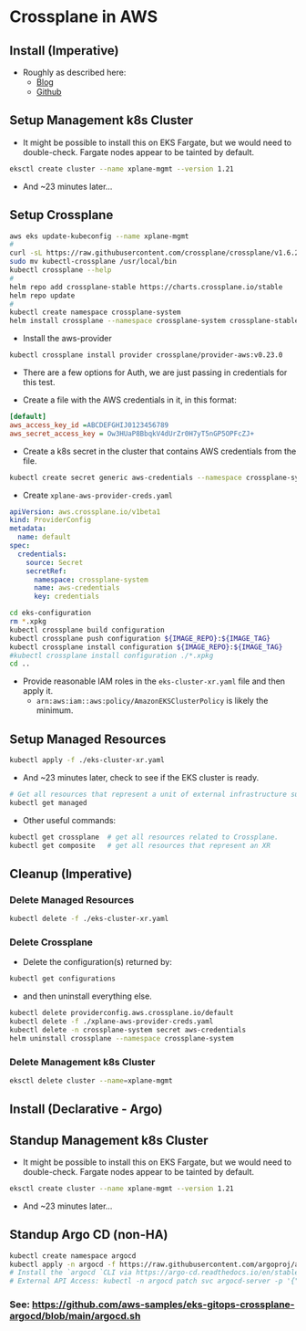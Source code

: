 # Crossplane in AWS

## Install (Imperative)

* Roughly as described here:
  * [Blog](https://aws.amazon.com/blogs/containers/gitops-model-for-provisioning-and-bootstrapping-amazon-eks-clusters-using-crossplane-and-argo-cd/)
  * [Github](https://github.com/aws-samples/eks-gitops-crossplane-argocd)


## Setup Management k8s Cluster

* It might be possible to install this on EKS Fargate, but we would need to double-check. Fargate nodes appear to be tainted by default.

```sh
eksctl create cluster --name xplane-mgmt --version 1.21
```

* And ~23 minutes later...

## Setup Crossplane

```sh
aws eks update-kubeconfig --name xplane-mgmt
#
curl -sL https://raw.githubusercontent.com/crossplane/crossplane/v1.6.2/install.sh | sh
sudo mv kubectl-crossplane /usr/local/bin
kubectl crossplane --help
#
helm repo add crossplane-stable https://charts.crossplane.io/stable
helm repo update
#
kubectl create namespace crossplane-system
helm install crossplane --namespace crossplane-system crossplane-stable/crossplane --version 1.6.2
```

* Install the aws-provider

```sh
kubectl crossplane install provider crossplane/provider-aws:v0.23.0
```

* There are a few options for Auth, we are just passing in credentials for this test.

* Create a file with the AWS credentials in it, in this format:

```ini
[default]
aws_access_key_id =ABCDEFGHIJ0123456789
aws_secret_access_key = Ow3HUaP8BbqkV4dUrZr0H7yT5nGP5OPFcZJ+
```

* Create a k8s secret in the cluster that contains AWS credentials from the file.


```sh
kubectl create secret generic aws-credentials --namespace crossplane-system --from-file=credentials=./secret-aws-creds
```

* Create `xplane-aws-provider-creds.yaml`

```yaml
apiVersion: aws.crossplane.io/v1beta1
kind: ProviderConfig
metadata:
  name: default
spec:
  credentials:
    source: Secret
    secretRef:
      namespace: crossplane-system
      name: aws-credentials
      key: credentials
```

```sh
cd eks-configuration
rm *.xpkg
kubectl crossplane build configuration
kubectl crossplane push configuration ${IMAGE_REPO}:${IMAGE_TAG}
kubectl crossplane install configuration ${IMAGE_REPO}:${IMAGE_TAG}
#kubectl crossplane install configuration ./*.xpkg
cd ..
```

* Provide reasonable IAM roles in the `eks-cluster-xr.yaml` file and then apply it.
  * `arn:aws:iam::aws:policy/AmazonEKSClusterPolicy` is likely the minimum.

## Setup Managed Resources

```sh
kubectl apply -f ./eks-cluster-xr.yaml
```

* And ~23 minutes later, check to see if the EKS cluster is ready.

```sh
# Get all resources that represent a unit of external infrastructure such as the EKS cluster.
kubectl get managed
```

* Other useful commands:

```sh
kubectl get crossplane  # get all resources related to Crossplane.
kubectl get composite   # get all resources that represent an XR
```

## Cleanup (Imperative)

### Delete Managed Resources

```sh
kubectl delete -f ./eks-cluster-xr.yaml
```

### Delete Crossplane

* Delete the configuration(s) returned by:

```sh
kubectl get configurations
```

* and then uninstall everything else.

```sh
kubectl delete providerconfig.aws.crossplane.io/default
kubectl delete -f ./xplane-aws-provider-creds.yaml
kubectl delete -n crossplane-system secret aws-credentials
helm uninstall crossplane --namespace crossplane-system
```

### Delete Management k8s Cluster

```sh
eksctl delete cluster --name=xplane-mgmt
```

## Install (Declarative - Argo)

## Standup Management k8s Cluster

* It might be possible to install this on EKS Fargate, but we would need to double-check. Fargate nodes appear to be tainted by default.

```sh
eksctl create cluster --name xplane-mgmt --version 1.21
```

* And ~23 minutes later...

## Standup Argo CD (non-HA)

```sh
kubectl create namespace argocd
kubectl apply -n argocd -f https://raw.githubusercontent.com/argoproj/argo-cd/stable/manifests/install.yaml
# Install the `argocd `CLI via https://argo-cd.readthedocs.io/en/stable/cli_installation/
# External API Access: kubectl -n argocd patch svc argocd-server -p '{"spec": {"type": "LoadBalancer"}}'
```

### See: https://github.com/aws-samples/eks-gitops-crossplane-argocd/blob/main/argocd.sh
